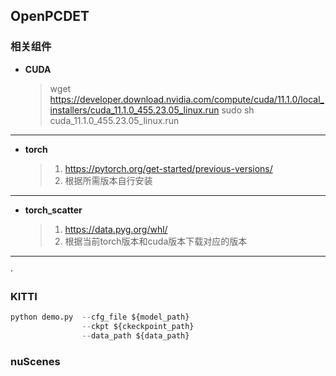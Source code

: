 ## OpenPCDET

### **相关组件**
- **CUDA**
    > wget https://developer.download.nvidia.com/compute/cuda/11.1.0/local_installers/cuda_11.1.0_455.23.05_linux.run
    sudo sh cuda_11.1.0_455.23.05_linux.run

---
- **torch**
    > 1. https://pytorch.org/get-started/previous-versions/
    > 2. 根据所需版本自行安装
---
- **torch_scatter** 
    > 1. https://data.pyg.org/whl/
    > 2. 根据当前torch版本和cuda版本下载对应的版本
---
·


### KITTI
```python
python demo.py  --cfg_file ${model_path} 
                --ckpt ${ckeckpoint_path} 
                --data_path ${data_path}
```

### nuScenes

